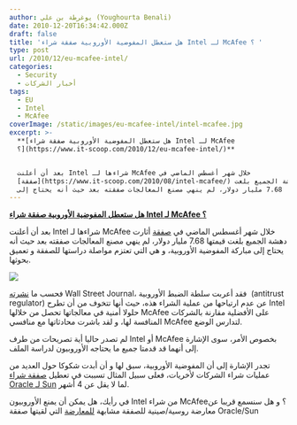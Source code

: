 ```yaml
---
author: يوغرطة بن علي (Youghourta Benali)
date: 2010-12-20T16:34:42.000Z
draft: false
title: 'هل ستعطل المفوضية الأوروبية صفقة شراء Intel لـ McAfee ؟ '
type: post
url: /2010/12/eu-mcafee-intel/
categories:
  - Security
  - أخبار الشركات
tags:
  - EU
  - Intel
  - McAfee
coverImage: /static/images/eu-mcafee-intel/intel-mcafee.jpg
excerpt: >-
  **[هل ستعطل المفوضية الأوروبية صفقة شراء Intel لـ McAfee
  ؟](https://www.it-scoop.com/2010/12/eu-mcafee-intel/)**


  بعد أن أعلنت Intel شراءها لـ McAfee خلال شهر أغسطس الماضي في
  [صفقة](https://www.it-scoop.com/2010/08/intel-mcafee/) أثارت دهشة الجميع بلغت
  قيمتها 7.68 مليار دولار، لم ينهي مصنع المعالجات صفقته بعد حيث أنه يحتاج إلى
---
```

**[هل ستعطل المفوضية الأوروبية صفقة شراء Intel لـ McAfee ؟](https://www.it-scoop.com/2010/12/eu-mcafee-intel/)**

بعد أن أعلنت Intel شراءها لـ McAfee خلال شهر أغسطس الماضي في [صفقة](https://www.it-scoop.com/2010/08/intel-mcafee/) أثارت دهشة الجميع بلغت قيمتها 7.68 مليار دولار، لم ينهي مصنع المعالجات صفقته بعد حيث أنه يحتاج إلى مباركة المفوضية الأوروبية، و هي التي تعتزم مواصلة دراستها للصفقة و تعميق بحوثها.

![](/static/images/eu-mcafee-intel/intel-mcafee.jpg)

فحسب ما [نشرته](http://online.wsj.com/article/SB10001424052748703395904576025973738473148.html) Wall Street Journal، فقد أعربت سلطة الضبط الأوروبية  (antitrust regulator) عن عدم ارتياحها من عملية الشراء هذه، حيث أنها تتخوف من أن تطرح Intel حلولا أمنية في معالجاتها تحصل من خلالها McAfee على الأفضلية مقارنة بالشركات المنافسة لها، و لقد باشرت محادثاتها مع منافسي McAfee لتدارس الوضع.

لم تصدر حاليا أية تصريحات من طرف Intel أو McAfee بخصوص الأمر، سوى الإشارة إلى أنهما قد قدمتا جميع ما يحتاجه الأوروبيون لدراسة الملف.

تجدر الإشارة إلى أن المفوضية الأوروبية، سبق لها و أن أبدت شكوكا حول العديد من عمليات شراء الشركات لأخريات، فعلى سبيل المثال تسببت في تعطيل [صفقة شراء Oracle لـ Sun](https://www.it-scoop.com/2010/01/%d8%a7%d9%84%d9%85%d9%81%d9%88%d8%b6%d9%8a%d8%a9-%d8%a7%d9%84%d8%a3%d9%88%d8%b1%d9%88%d8%a8%d9%8a%d8%a9-%d8%aa%d8%b9%d8%b7%d9%8a-%d8%a7%d9%84%d8%b6%d9%88%d8%a1-%d8%a7%d9%84%d8%a3%d8%ae%d8%b6%d8%b1/) لما لا يقل عن 4 أشهر.

في رأيك، هل يمكن أن يمنع الأوروبيون Intel من شراء McAfee؟ و هل سنسمع قريبا عن معارضة روسية/صينية للصفقة مشابهة [للمعارضة](https://www.it-scoop.com/2010/01/%d8%a8%d8%b9%d8%af-%d8%a7%d9%84%d8%a7%d8%aa%d8%ad%d8%a7%d8%af-%d8%a7%d9%84%d8%a3%d9%88%d8%b1%d9%88%d8%a8%d9%8a%d8%8c-%d8%a7%d9%84%d8%b5%d9%8a%d9%86-%d9%88-%d8%b1%d9%88%d8%b3%d9%8a%d8%a7-%d9%82%d8%af/) التي لقيتها صفقة Oracle/Sun
